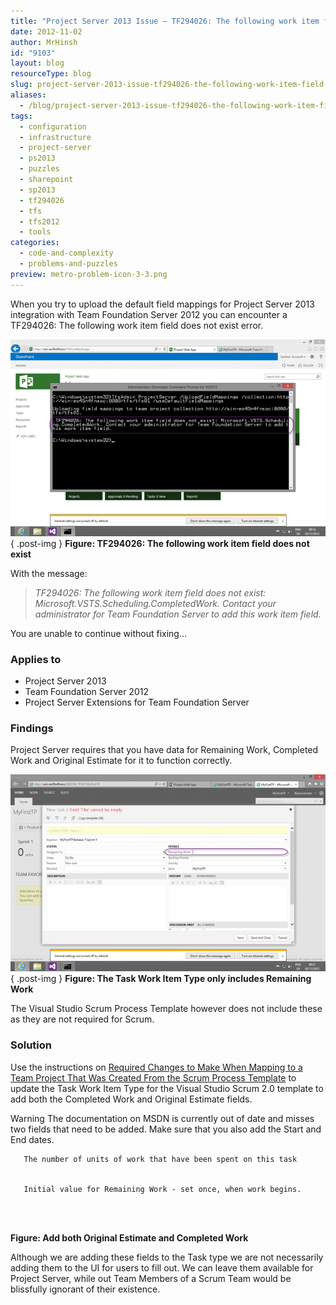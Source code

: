 ```yaml
---
title: "Project Server 2013 Issue – TF294026: The following work item field does not exist"
date: 2012-11-02
author: MrHinsh
id: "9103"
layout: blog
resourceType: blog
slug: project-server-2013-issue-tf294026-the-following-work-item-field-does-not-exist
aliases:
  - /blog/project-server-2013-issue-tf294026-the-following-work-item-field-does-not-exist
tags:
  - configuration
  - infrastructure
  - project-server
  - ps2013
  - puzzles
  - sharepoint
  - sp2013
  - tf294026
  - tfs
  - tfs2012
  - tools
categories:
  - code-and-complexity
  - problems-and-puzzles
preview: metro-problem-icon-3-3.png
---
```


When you try to upload the default field mappings for Project Server 2013 integration with Team Foundation Server 2012 you can encounter a TF294026: The following work item field does not exist error.

[![TF294026: The following work item field does not exist](images/image_thumb26-1-1.png "TF294026: The following work item field does not exist")](http://blog.hinshelwood.com/files/2012/11/image26.png)  
{ .post-img }
**Figure: TF294026: The following work item field does not exist**

With the message:

> _TF294026: The following work item field does not exist: Microsoft.VSTS.Scheduling.CompletedWork. Contact your administrator for Team Foundation Server to add this work item field._

You are unable to continue without fixing…

### Applies to

- Project Server 2013
- Team Foundation Server 2012
- Project Server Extensions for Team Foundation Server

### Findings

Project Server requires that you have data for Remaining Work, Completed Work and Original Estimate for it to function correctly.

[![The Task Work Item Type only includes Remaining Work](images/image_thumb27-2-2.png "The Task Work Item Type only includes Remaining Work")](http://blog.hinshelwood.com/files/2012/11/image27.png)  
{ .post-img }
**Figure: The Task Work Item Type only includes Remaining Work**

The Visual Studio Scrum Process Template however does not include these as they are not required for Scrum.

### Solution

Use the instructions on [Required Changes to Make When Mapping to a Team Project That Was Created From the Scrum Process Template](http://msdn.microsoft.com/en-us/library/gg412658.aspx#scrummodifications) to update the Task Work Item Type for the Visual Studio Scrum 2.0 template to add both the Completed Work and Original Estimate fields.

Warning The documentation on MSDN is currently out of date and misses two fields that need to be added. Make sure that you also add the Start and End dates.

```
   The number of units of work that have been spent on this task


   Initial value for Remaining Work - set once, when work begins.




```

**Figure: Add both Original Estimate and Completed Work**

Although we are adding these fields to the Task type we are not necessarily adding them to the UI for users to fill out. We can leave them available for Project Server, while out Team Members of a Scrum Team would be blissfully ignorant of their existence.

